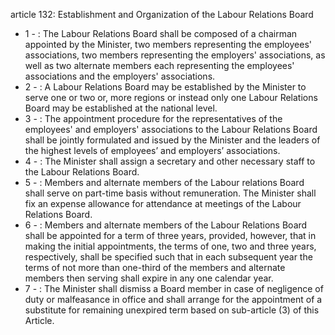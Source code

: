 article 132: Establishment and Organization of the Labour Relations Board

<ul>
			<li>1 - : The Labour Relations Board shall be composed of a chairman appointed by the Minister, two members representing the employees&#39; associations, two members representing the employers&#39; associations, as well as two alternate members each representing the employees&#39; associations and the employers&#39; associations.<ul>
			</ul></li>			<li>2 - : A Labour Relations Board may be established by the Minister to serve one or two or, more regions or instead only one Labour Relations Board may be established at the national level.<ul>
			</ul></li>			<li>3 - : The appointment procedure for the representatives of the employees&#39; and employers&#39; associations to the Labour Relations Board shall be jointly formulated and issued by the Minister and the leaders of the highest levels of employees’ and employers’ associations.<ul>
			</ul></li>			<li>4 - : The Minister shall assign a secretary and other necessary staff to the Labour Relations Board.<ul>
			</ul></li>			<li>5 - : Members and alternate members of the Labour relations Board shall serve on part-time basis without remuneration. The Minister shall fix an expense allowance for attendance at meetings of the Labour Relations Board.<ul>
			</ul></li>			<li>6 - : Members and alternate members of the Labour Relations Board shall be appointed for a term of three years, provided, however, that in making the initial appointments, the terms of one, two and three years, respectively, shall be specified such that in each subsequent year the terms of not more than one-third of the members and alternate members then serving shall expire in any one calendar year.<ul>
			</ul></li>			<li>7 - : The Minister shall dismiss a Board member in case of negligence of duty or malfeasance in office and shall arrange for the appointment of a substitute for remaining unexpired term based on sub-article (3) of this Article.<ul>
			</ul></li></ul>